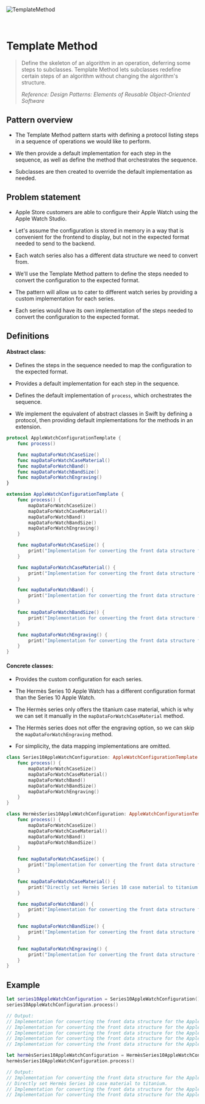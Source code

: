 ![TemplateMethod](https://github.com/user-attachments/assets/54b05943-1687-4761-8f07-5f51f6206aae)

<br />

# Template Method

> Define the skeleton of an algorithm in an operation, deferring some steps to subclasses. Template Method lets subclasses redefine certain steps of an algorithm without changing the algorithm's structure.
>
> _Reference: Design Patterns: Elements of Reusable Object-Oriented Software_

## Pattern overview

- The Template Method pattern starts with defining a protocol listing steps in a sequence of operations we would like to perform.

- We then provide a default implementation for each step in the sequence, as well as define the method that orchestrates the sequence.

- Subclasses are then created to override the default implementation as needed.

## Problem statement

- Apple Store customers are able to configure their Apple Watch using the Apple Watch Studio.

- Let's assume the configuration is stored in memory in a way that is convenient for the frontend to display, but not in the expected format needed to send to the backend.

- Each watch series also has a different data structure we need to convert from.

- We'll use the Template Method pattern to define the steps needed to convert the configuration to the expected format.

- The pattern will allow us to cater to different watch series by providing a custom implementation for each series.

- Each series would have its own implementation of the steps needed to convert the configuration to the expected format.

## Definitions

#### Abstract class:

- Defines the steps in the sequence needed to map the configuration to the expected format.

- Provides a default implementation for each step in the sequence.

- Defines the default implementation of `process`, which orchestrates the sequence.

- We implement the equivalent of abstract classes in Swift by defining a protocol, then providing default implementations for the methods in an extension.

```swift
protocol AppleWatchConfigurationTemplate {
    func process()

    func mapDataForWatchCaseSize()
    func mapDataForWatchCaseMaterial()
    func mapDataForWatchBand()
    func mapDataForWatchBandSize()
    func mapDataForWatchEngraving()
}

extension AppleWatchConfigurationTemplate {
    func process() {
        mapDataForWatchCaseSize()
        mapDataForWatchCaseMaterial()
        mapDataForWatchBand()
        mapDataForWatchBandSize()
        mapDataForWatchEngraving()
    }

    func mapDataForWatchCaseSize() {
        print("Implementation for converting the front data structure for the Apple Watch Series 10 case size.")
    }

    func mapDataForWatchCaseMaterial() {
        print("Implementation for converting the front data structure for the Apple Watch Series 10 case material.")
    }

    func mapDataForWatchBand() {
        print("Implementation for converting the front data structure for the Apple Watch Series 10 band.")
    }

    func mapDataForWatchBandSize() {
        print("Implementation for converting the front data structure for the Apple Watch Series 10 band size.")
    }

    func mapDataForWatchEngraving() {
        print("Implementation for converting the front data structure for the Apple Watch Series 10 engraving.")
    }
}
```

#### Concrete classes:

- Provides the custom configuration for each series.

- The Hermès Series 10 Apple Watch has a different configuration format than the Series 10 Apple Watch.

- The Hermès series only offers the titanium case material, which is why we can set it manually in the `mapDataForWatchCaseMaterial` method.

- The Hermès series does not offer the engraving option, so we can skip the `mapDataForWatchEngraving` method.

- For simplicity, the data mapping implementations are omitted.

```swift
class Series10AppleWatchConfiguration: AppleWatchConfigurationTemplate {
    func process() {
        mapDataForWatchCaseSize()
        mapDataForWatchCaseMaterial()
        mapDataForWatchBand()
        mapDataForWatchBandSize()
        mapDataForWatchEngraving()
    }
}

class HermèsSeries10AppleWatchConfiguration: AppleWatchConfigurationTemplate {
    func process() {
        mapDataForWatchCaseSize()
        mapDataForWatchCaseMaterial()
        mapDataForWatchBand()
        mapDataForWatchBandSize()
    }

    func mapDataForWatchCaseSize() {
        print("Implementation for converting the front data structure for the Apple Watch Hermès Series case size.")
    }

    func mapDataForWatchCaseMaterial() {
        print("Directly set Hermès Series 10 case material to titanium.")
    }

    func mapDataForWatchBand() {
        print("Implementation for converting the front data structure for the Apple Watch Hermès Series band.")
    }

    func mapDataForWatchBandSize() {
        print("Implementation for converting the front data structure for the Apple Watch Hermès Series band size.")
    }

    func mapDataForWatchEngraving() {
        print("Implementation for converting the front data structure for the Apple Watch Hermès Series 10 engraving.")
    }
}
```

## Example

```swift
let series10AppleWatchConfiguration = Series10AppleWatchConfiguration()
series10AppleWatchConfiguration.process()

// Output:
// Implementation for converting the front data structure for the Apple Watch Series 10 case size.
// Implementation for converting the front data structure for the Apple Watch Series 10 case material.
// Implementation for converting the front data structure for the Apple Watch Series 10 band.
// Implementation for converting the front data structure for the Apple Watch Series 10 band size.
// Implementation for converting the front data structure for the Apple Watch Series 10 engraving.

let hermèsSeries10AppleWatchConfiguration = HermèsSeries10AppleWatchConfiguration()
hermèsSeries10AppleWatchConfiguration.process()

// Output:
// Implementation for converting the front data structure for the Apple Watch Hermès Series case size.
// Directly set Hermès Series 10 case material to titanium.
// Implementation for converting the front data structure for the Apple Watch Hermès Series band.
// Implementation for converting the front data structure for the Apple Watch Hermès Series band size.
```
